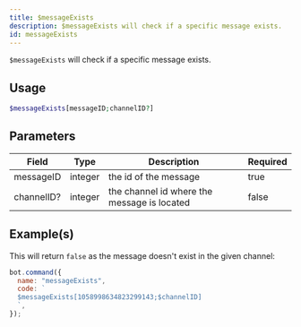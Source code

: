 ```yaml
---
title: $messageExists
description: $messageExists will check if a specific message exists.
id: messageExists
---
```


`$messageExists` will check if a specific message exists.

## Usage

```php
$messageExists[messageID;channelID?]
```

## Parameters

| Field      | Type    | Description                                 | Required |
| ---------- | ------- | ------------------------------------------- | -------- |
| messageID  | integer | the id of the message                       | true     |
| channelID? | integer | the channel id where the message is located | false    |

## Example(s)

This will return `false` as the message doesn't exist in the given channel:

```javascript
bot.command({
  name: "messageExists",
  code: `
  $messageExists[1058998634823299143;$channelID]
  `,
});
```
